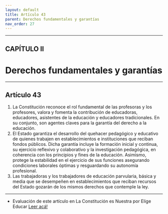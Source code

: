 ```yaml
---
layout: default
title: Artículo 43
parent: Derechos fundamentales y garantías
nav_order: 27
---
```


---

## CAPÍTULO II
# Derechos fundamentales y garantías

---

## Artículo 43

1. La Constitución reconoce el rol fundamental de las profesoras y los profesores, valora y fomenta la contribución de educadoras, educadores, asistentes de la educación y educadores tradicionales. En su conjunto, son agentes claves para la garantía del derecho a la educación.
2. El Estado garantiza el desarrollo del quehacer pedagógico y educativo de quienes trabajen en establecimientos e instituciones que reciban fondos públicos. Dicha garantía incluye la formación inicial y continua, su ejercicio
reflexivo y colaborativo y la investigación pedagógica, en coherencia con los principios y fines de la educación. Asimismo, protege la estabilidad en el ejercicio de sus funciones asegurando condiciones laborales óptimas y resguardando su autonomía profesional.
3. Las trabajadoras y los trabajadores de educación parvularia, básica y media que se desempeñen en establecimientos que reciban recursos del Estado gozarán de los mismos derechos que contemple la ley.

---
- Evaluación de este artículo en La Constitución es Nuestra por Elige Educar
<a target="_blank" href="https://laconstitucionesnuestra.cl/evaluaciones/verevaluaciones/27">Leer acá!</a>
